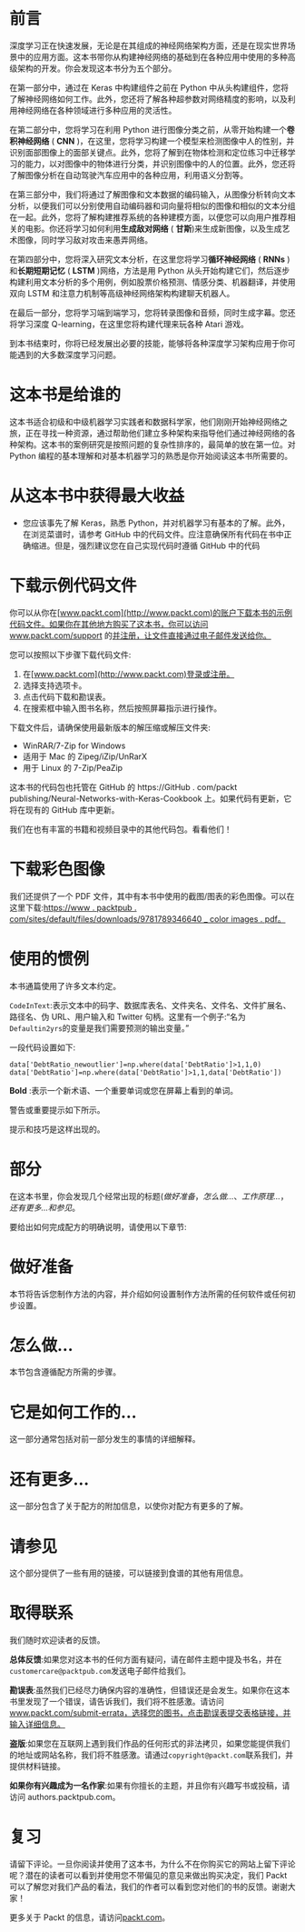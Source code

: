 <link href="Styles/Style00.css" rel="stylesheet" type="text/css"> <link href="Styles/Style01.css" rel="stylesheet" type="text/css"> <link href="Styles/Style02.css" rel="stylesheet" type="text/css"> <link href="Styles/Style03.css" rel="stylesheet" type="text/css">     

# 前言

深度学习正在快速发展，无论是在其组成的神经网络架构方面，还是在现实世界场景中的应用方面。这本书带你从构建神经网络的基础到在各种应用中使用的多种高级架构的开发。你会发现这本书分为五个部分。

在第一部分中，通过在 Keras 中构建组件之前在 Python 中从头构建组件，您将了解神经网络如何工作。此外，您还将了解各种超参数对网络精度的影响，以及利用神经网络在各种领域进行多种应用的灵活性。

在第二部分中，您将学习在利用 Python 进行图像分类之前，从零开始构建一个**卷积神经网络** ( **CNN** )，在这里，您将学习构建一个模型来检测图像中人的性别，并识别面部图像上的面部关键点。此外，您将了解到在物体检测和定位练习中迁移学习的能力，以对图像中的物体进行分类，并识别图像中的人的位置。此外，您还将了解图像分析在自动驾驶汽车应用中的各种应用，利用语义分割等。

在第三部分中，我们将通过了解图像和文本数据的编码输入，从图像分析转向文本分析，以便我们可以分别使用自动编码器和词向量将相似的图像和相似的文本分组在一起。此外，您将了解构建推荐系统的各种建模方面，以便您可以向用户推荐相关的电影。你还将学习如何利用**生成敌对网络** ( **甘斯**)来生成新图像，以及生成艺术图像，同时学习敌对攻击来愚弄网络。

在第四部分中，您将深入研究文本分析，在这里您将学习**循环神经网络** ( **RNNs** )和**长期短期记忆** ( **LSTM** )网络，方法是用 Python 从头开始构建它们，然后逐步构建利用文本分析的多个用例，例如股票价格预测、情感分类、机器翻译，并使用双向 LSTM 和注意力机制等高级神经网络架构构建聊天机器人。

在最后一部分，您将学习端到端学习，您将转录图像和音频，同时生成字幕。您还将学习深度 Q-learning，在这里您将构建代理来玩各种 Atari 游戏。

到本书结束时，你将已经发展出必要的技能，能够将各种深度学习架构应用于你可能遇到的大多数深度学习问题。

<link href="Styles/Style00.css" rel="stylesheet" type="text/css"> <link href="Styles/Style01.css" rel="stylesheet" type="text/css"> <link href="Styles/Style02.css" rel="stylesheet" type="text/css"> <link href="Styles/Style03.css" rel="stylesheet" type="text/css">     

# 这本书是给谁的

这本书适合初级和中级机器学习实践者和数据科学家，他们刚刚开始神经网络之旅，正在寻找一种资源，通过帮助他们建立多种架构来指导他们通过神经网络的各种架构。这本书的案例研究是按照问题的复杂性排序的，最简单的放在第一位。对 Python 编程的基本理解和对基本机器学习的熟悉是你开始阅读这本书所需要的。

<link href="Styles/Style00.css" rel="stylesheet" type="text/css"> <link href="Styles/Style01.css" rel="stylesheet" type="text/css"> <link href="Styles/Style02.css" rel="stylesheet" type="text/css"> <link href="Styles/Style03.css" rel="stylesheet" type="text/css">     

# 从这本书中获得最大收益

*   您应该事先了解 Keras，熟悉 Python，并对机器学习有基本的了解。此外，在浏览菜谱时，请参考 GitHub 中的代码文件。应注意确保所有代码在书中正确缩进。但是，强烈建议您在自己实现代码时遵循 GitHub 中的代码

<link href="Styles/Style00.css" rel="stylesheet" type="text/css"> <link href="Styles/Style01.css" rel="stylesheet" type="text/css"> <link href="Styles/Style02.css" rel="stylesheet" type="text/css"> <link href="Styles/Style03.css" rel="stylesheet" type="text/css">     

# 下载示例代码文件

你可以从你在[www.packt.com](http://www.packt.com)的账户下载本书的示例代码文件。如果你在其他地方购买了这本书，你可以访问 www.packt.com/support 的[并注册，让文件直接通过电子邮件发送给你。](http://www.packt.com/support)

您可以按照以下步骤下载代码文件:

1.  在[www.packt.com](http://www.packt.com)登录或注册。
2.  选择支持选项卡。
3.  点击代码下载和勘误表。
4.  在搜索框中输入图书名称，然后按照屏幕指示进行操作。

下载文件后，请确保使用最新版本的解压缩或解压文件夹:

*   WinRAR/7-Zip for Windows
*   适用于 Mac 的 Zipeg/iZip/UnRarX
*   用于 Linux 的 7-Zip/PeaZip

这本书的代码包也托管在 GitHub 的 https://GitHub . com/packt publishing/Neural-Networks-with-Keras-Cookbook 上。如果代码有更新，它将在现有的 GitHub 库中更新。

我们在也有丰富的书籍和视频目录中的其他代码包。看看他们！

<link href="Styles/Style00.css" rel="stylesheet" type="text/css"> <link href="Styles/Style01.css" rel="stylesheet" type="text/css"> <link href="Styles/Style02.css" rel="stylesheet" type="text/css"> <link href="Styles/Style03.css" rel="stylesheet" type="text/css">     

# 下载彩色图像

我们还提供了一个 PDF 文件，其中有本书中使用的截图/图表的彩色图像。可以在这里下载:[https://www . packtpub . com/sites/default/files/downloads/9781789346640 _ color images . pdf](_ColorImages.pdf)[。](_ColorImages.pdf)

<link href="Styles/Style00.css" rel="stylesheet" type="text/css"> <link href="Styles/Style01.css" rel="stylesheet" type="text/css"> <link href="Styles/Style02.css" rel="stylesheet" type="text/css"> <link href="Styles/Style03.css" rel="stylesheet" type="text/css">     

# 使用的惯例

本书通篇使用了许多文本约定。

`CodeInText`:表示文本中的码字、数据库表名、文件夹名、文件名、文件扩展名、路径名、伪 URL、用户输入和 Twitter 句柄。这里有一个例子:“名为`Defaultin2yrs`的变量是我们需要预测的输出变量。”

一段代码设置如下:

```
data['DebtRatio_newoutlier']=np.where(data['DebtRatio']>1,1,0)
data['DebtRatio']=np.where(data['DebtRatio']>1,1,data['DebtRatio'])
```

**Bold** :表示一个新术语、一个重要单词或您在屏幕上看到的单词。

警告或重要提示如下所示。

提示和技巧是这样出现的。

<link href="Styles/Style00.css" rel="stylesheet" type="text/css"> <link href="Styles/Style01.css" rel="stylesheet" type="text/css"> <link href="Styles/Style02.css" rel="stylesheet" type="text/css"> <link href="Styles/Style03.css" rel="stylesheet" type="text/css">     

# 部分

在这本书里，你会发现几个经常出现的标题(*做好准备*，*怎么做...*、*工作原理...*，*还有更多...*和*参见*。

要给出如何完成配方的明确说明，请使用以下章节:

<link href="Styles/Style00.css" rel="stylesheet" type="text/css"> <link href="Styles/Style01.css" rel="stylesheet" type="text/css"> <link href="Styles/Style02.css" rel="stylesheet" type="text/css"> <link href="Styles/Style03.css" rel="stylesheet" type="text/css">     

# 做好准备

本节将告诉您制作方法的内容，并介绍如何设置制作方法所需的任何软件或任何初步设置。

<link href="Styles/Style00.css" rel="stylesheet" type="text/css"> <link href="Styles/Style01.css" rel="stylesheet" type="text/css"> <link href="Styles/Style02.css" rel="stylesheet" type="text/css"> <link href="Styles/Style03.css" rel="stylesheet" type="text/css">     

# 怎么做…

本节包含遵循配方所需的步骤。

<link href="Styles/Style00.css" rel="stylesheet" type="text/css"> <link href="Styles/Style01.css" rel="stylesheet" type="text/css"> <link href="Styles/Style02.css" rel="stylesheet" type="text/css"> <link href="Styles/Style03.css" rel="stylesheet" type="text/css">     

# 它是如何工作的…

这一部分通常包括对前一部分发生的事情的详细解释。

<link href="Styles/Style00.css" rel="stylesheet" type="text/css"> <link href="Styles/Style01.css" rel="stylesheet" type="text/css"> <link href="Styles/Style02.css" rel="stylesheet" type="text/css"> <link href="Styles/Style03.css" rel="stylesheet" type="text/css">     

# 还有更多…

这一部分包含了关于配方的附加信息，以使你对配方有更多的了解。

<link href="Styles/Style00.css" rel="stylesheet" type="text/css"> <link href="Styles/Style01.css" rel="stylesheet" type="text/css"> <link href="Styles/Style02.css" rel="stylesheet" type="text/css"> <link href="Styles/Style03.css" rel="stylesheet" type="text/css">     

# 请参见

这个部分提供了一些有用的链接，可以链接到食谱的其他有用信息。

<link href="Styles/Style00.css" rel="stylesheet" type="text/css"> <link href="Styles/Style01.css" rel="stylesheet" type="text/css"> <link href="Styles/Style02.css" rel="stylesheet" type="text/css"> <link href="Styles/Style03.css" rel="stylesheet" type="text/css">     

# 取得联系

我们随时欢迎读者的反馈。

**总体反馈**:如果您对这本书的任何方面有疑问，请在邮件主题中提及书名，并在`customercare@packtpub.com`发送电子邮件给我们。

**勘误表**:虽然我们已经尽力确保内容的准确性，但错误还是会发生。如果你在这本书里发现了一个错误，请告诉我们，我们将不胜感激。请访问 www.packt.com/submit-errata，选择您的图书，点击勘误表提交表格链接，并输入详细信息。

**盗版**:如果您在互联网上遇到我们作品的任何形式的非法拷贝，如果您能提供我们的地址或网站名称，我们将不胜感激。请通过`copyright@packt.com`联系我们，并提供材料链接。

**如果你有兴趣成为一名作家**:如果有你擅长的主题，并且你有兴趣写书或投稿，请访问 authors.packtpub.com。

<link href="Styles/Style00.css" rel="stylesheet" type="text/css"> <link href="Styles/Style01.css" rel="stylesheet" type="text/css"> <link href="Styles/Style02.css" rel="stylesheet" type="text/css"> <link href="Styles/Style03.css" rel="stylesheet" type="text/css">     

# 复习

请留下评论。一旦你阅读并使用了这本书，为什么不在你购买它的网站上留下评论呢？潜在的读者可以看到并使用您不带偏见的意见来做出购买决定，我们 Packt 可以了解您对我们产品的看法，我们的作者可以看到您对他们的书的反馈。谢谢大家！

更多关于 Packt 的信息，请访问[packt.com](http://www.packt.com/)。
